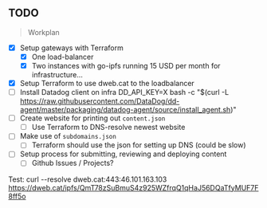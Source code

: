## TODO
> Workplan

- [X] Setup gateways with Terraform
	- [X] One load-balancer
	- [X] Two instances with go-ipfs running
		15 USD per month for infrastructure...
- [X] Setup Terraform to use dweb.cat to the loadbalancer
- [ ] Install Datadog client on infra
	DD_API_KEY=X bash -c "$(curl -L https://raw.githubusercontent.com/DataDog/dd-agent/master/packaging/datadog-agent/source/install_agent.sh)"
- [ ] Create website for printing out `content.json`
	- [ ] Use Terraform to DNS-resolve newest website
- [ ] Make use of `subdomains.json`
	- [ ] Terraform should use the json for setting up DNS (could be slow)
- [ ] Setup process for submitting, reviewing and deploying content
	- [ ] Github Issues / Projects?

Test: curl --resolve dweb.cat:443:46.101.163.103 https://dweb.cat/ipfs/QmT78zSuBmuS4z925WZfrqQ1qHaJ56DQaTfyMUF7F8ff5o
